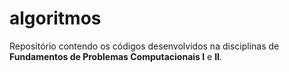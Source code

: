 # algoritmos
 
Repositório contendo os códigos desenvolvidos na disciplinas de **Fundamentos de Problemas Computacionais I** e **II**.
